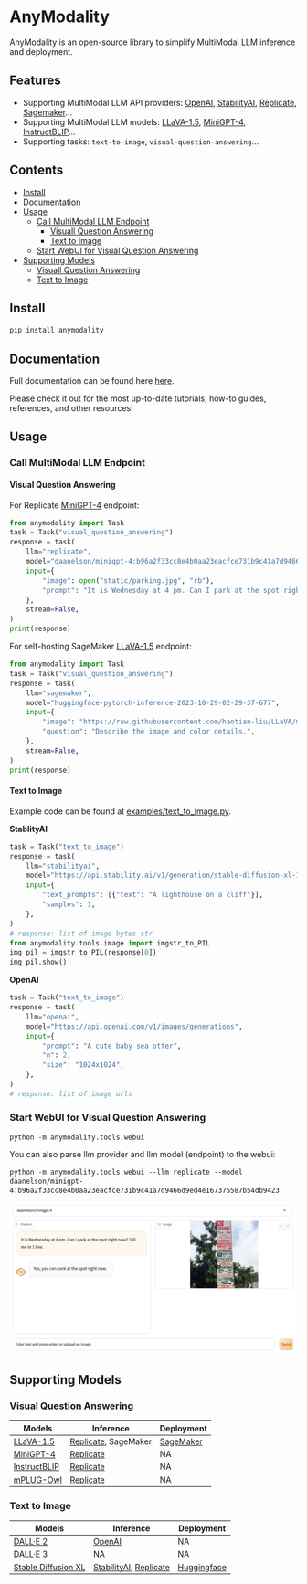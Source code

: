 # AnyModality

AnyModality is an open-source library to simplify MultiModal LLM inference and deployment.

## Features

- Supporting MultiModal LLM API providers: [OpenAI](https://platform.openai.com/docs/api-reference/), [StabilityAI](https://stability.ai/), [Replicate](https://replicate.com/), [Sagemaker](https://aws.amazon.com/sagemaker/)...
- Supporting MultiModal LLM models:  [LLaVA-1.5](https://github.com/haotian-liu/LLaVA), [MiniGPT-4](https://github.com/Vision-CAIR/MiniGPT-4), [InstructBLIP](https://github.com/salesforce/LAVIS)...
- Supporting tasks: `text-to-image`, `visual-question-answering`...

## Contents

- [Install](#install)
- [Documentation](#documentation)
- [Usage](#usage)
  - [Call MultiModal LLM Endpoint](#call-multimodal-llm-endpoint)
    - [Visuall Question Answering](#visual-question-answering)
    - [Text to Image](#text-to-image)
  - [Start WebUI for Visual Question Answering](#start-webui-for-visual-question-answering)
- [Supporting Models](#supporting-models)
  - [Visuall Question Answering](#visual-question-answering-1)
  - [Text to Image](#text-to-image-1)

## Install

```bash
pip install anymodality
```

## Documentation

Full documentation can be found here [here](https://docs.anymodality.ai/).

Please check it out for the most up-to-date tutorials, how-to guides, references, and other resources!

## Usage 

### Call MultiModal LLM Endpoint

#### Visual Question Answering

For Replicate [MiniGPT-4](https://replicate.com/daanelson/minigpt-4) endpoint:

```python
from anymodality import Task
task = Task("visual_question_answering")
response = task(
    llm="replicate",
    model="daanelson/minigpt-4:b96a2f33cc8e4b0aa23eacfce731b9c41a7d9466d9ed4e167375587b54db9423",
    input={
        "image": open("static/parking.jpg", "rb"),
        "prompt": "It is Wednesday at 4 pm. Can I park at the spot right now? Tell me in 1 line.",
    },
    stream=False,
)
print(response)
```

For self-hosting SageMaker [LLaVA-1.5](https://github.com/haotian-liu/LLaVA) endpoint:

```python
from anymodality import Task
task = Task("visual_question_answering")
response = task(
    llm="sagemaker",
    model="huggingface-pytorch-inference-2023-10-29-02-29-37-677",
    input={
        "image": "https://raw.githubusercontent.com/haotian-liu/LLaVA/main/images/llava_logo.png",
        "question": "Describe the image and color details.",
    },
    stream=False,
)
print(response)
```

#### Text to Image

Example code can be found at [examples/text_to_image.py](./examples/text_to_image.py).

**StablityAI** 

```python
task = Task("text_to_image")
response = task(
    llm="stabilityai",
    model="https://api.stability.ai/v1/generation/stable-diffusion-xl-1024-v1-0/text-to-image",
    input={
        "text_prompts": [{"text": "A lighthouse on a cliff"}],
        "samples": 1,
    },
)
# response: list of image bytes str
from anymodality.tools.image import imgstr_to_PIL
img_pil = imgstr_to_PIL(response[0])
img_pil.show()
```

**OpenAI**

```python
task = Task("text_to_image")
response = task(
    llm="openai",
    model="https://api.openai.com/v1/images/generations",
    input={
        "prompt": "A cute baby sea otter",
        "n": 2,
        "size": "1024x1024",
    },
)
# response: list of image urls
```



### Start WebUI for Visual Question Answering

```
python -m anymodality.tools.webui
```

You can also parse llm provider and llm model (endpoint) to the webui:

```
python -m anymodality.tools.webui --llm replicate --model daanelson/minigpt-4:b96a2f33cc8e4b0aa23eacfce731b9c41a7d9466d9ed4e167375587b54db9423
```

![screenshot](docs/assets/screenshot.png)

## Supporting Models

### Visual Question Answering

| Models                                                | Inference                                                    | Deployment                                                   |
| ----------------------------------------------------- | ------------------------------------------------------------ | ------------------------------------------------------------ |
| [LLaVA-1.5](https://github.com/haotian-liu/LLaVA)     | [Replicate](https://replicate.com/yorickvp/llava-13b), SageMaker | [SageMaker](https://huggingface.co/anymodality/llava-v1.5-7b) |
| [MiniGPT-4](https://github.com/Vision-CAIR/MiniGPT-4) | [Replicate](https://replicate.com/daanelson/minigpt-4)       | NA                                                           |
| [InstructBLIP](https://github.com/salesforce/LAVIS)   | [Replicate](https://replicate.com/joehoover/instructblip-vicuna13b) | NA                                                           |
| [mPLUG-Owl](https://github.com/X-PLUG/mPLUG-Owl)      | [Replicate](https://replicate.com/joehoover/mplug-owl)      | NA                                                           |

### Text to Image

| Models                                                       | Inference                                                    | Deployment                                                   |
| ------------------------------------------------------------ | ------------------------------------------------------------ | ------------------------------------------------------------ |
| [DALL·E 2](https://openai.com/dall-e-2)                      | [OpenAI](https://openai.com/blog/dall-e-api-now-available-in-public-beta) | NA                                                           |
| [DALL·E 3](https://openai.com/blog/dall-e-3-is-now-available-in-chatgpt-plus-and-enterprise) | NA                                                           | NA                                                           |
| [Stable Diffusion XL](https://arxiv.org/abs/2307.01952)      | [StabilityAI](https://platform.stability.ai/sandbox/text-to-image), [Replicate](https://replicate.com/stability-ai/sdxl) | [Huggingface](https://huggingface.co/stabilityai/stable-diffusion-xl-base-1.0) |

